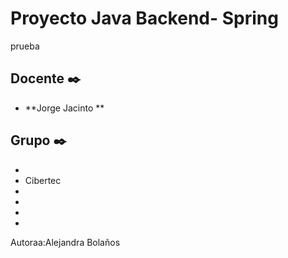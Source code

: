 # Proyecto Java Backend- Spring

prueba

## Docente ✒️

* **Jorge Jacinto **

## Grupo  ✒️
* 
* Cibertec
* 
* 
* 
* 

Autoraa:Alejandra Bolaños